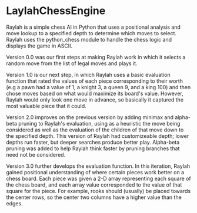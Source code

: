 # LaylahChessEngine
Raylah is a simple chess AI in Python that uses a positional analysis and move lookup to a specified depth to determine which moves to select. Raylah uses the python_chess module to handle the chess logic and displays the game in ASCII.

Version 0.0 was our first steps at making Raylah work in which it selects a random move from the list of legal moves and plays it. 

Version 1.0 is our next step, in which Raylah uses a basic evaluation function that rated the values of each piece corresponding to their worth (e.g a pawn had a value of 1, a knight 3, a queen 9, and a king 100) and then chose moves based on what would maximize its board's value. However, Raylah would only look one move in advance, so basically it captured the most valuable piece that it could.

Version 2.0 improves on the previous version by adding minimax and alpha-beta pruning to Raylah's evaluation, using as a heuristic the move being considered as well as the evaluation of the children of that move down to the specified depth. This version of Raylah had customizeable depth; lower depths run faster, but deeper searches produce better play. Alpha-beta pruning was added to help Raylah think faster by pruning branches that need not be considered.

Version 3.0 further develops the evaluation function. In this iteration, Raylah gained positional understanding of where certain pieces work better on a chess board. Each piece was given a 2-D array representing each square of the chess board, and each array value corresponded to the value of that square for the piece. For example, rooks should (usually) be placed towards the center rows, so the center two columns have a higher value than the edges. 
